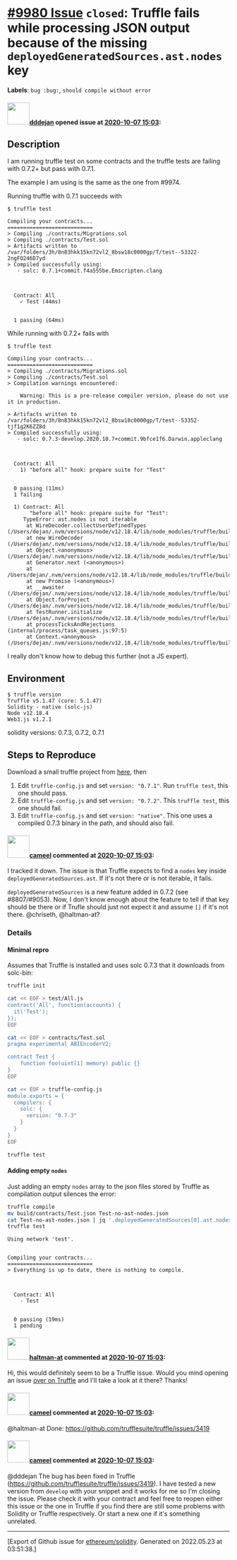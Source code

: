 # [\#9980 Issue](https://github.com/ethereum/solidity/issues/9980) `closed`: Truffle fails while processing JSON output because of the missing `deployedGeneratedSources.ast.nodes` key
**Labels**: `bug :bug:`, `should compile without error`


#### <img src="https://avatars.githubusercontent.com/u/1482564?u=539d1592b88943f77df13809d6172ad7fa6a06b3&v=4" width="50">[dddejan](https://github.com/dddejan) opened issue at [2020-10-07 15:03](https://github.com/ethereum/solidity/issues/9980):

## Description

I am running truffle test on some contracts and the truffle tests are failing with 0.7.2+ but pass with 0.7.1. 

The example I am using is the same as the one from #9974.

Running truffle with 0.7.1 succeeds with  

```console
$ truffle test

Compiling your contracts...
===========================
> Compiling ./contracts/Migrations.sol
> Compiling ./contracts/Test.sol
> Artifacts written to /var/folders/3h/8n83hkk15kn72vl2_8bsw18c0000gp/T/test--53322-2ngFO246D7yd
> Compiled successfully using:
   - solc: 0.7.1+commit.f4a555be.Emscripten.clang



  Contract: All
    ✓ Test (44ms)


  1 passing (64ms)
``` 

While running with 0.7.2+ fails with 

```console
$ truffle test

Compiling your contracts...
===========================
> Compiling ./contracts/Migrations.sol
> Compiling ./contracts/Test.sol
> Compilation warnings encountered:

    Warning: This is a pre-release compiler version, please do not use it in production.

> Artifacts written to /var/folders/3h/8n83hkk15kn72vl2_8bsw18c0000gp/T/test--53352-tjf1g2K6ZZ8d
> Compiled successfully using:
   - solc: 0.7.3-develop.2020.10.7+commit.9bfce1f6.Darwin.appleclang



  Contract: All
    1) "before all" hook: prepare suite for "Test"


  0 passing (11ms)
  1 failing

  1) Contract: All
       "before all" hook: prepare suite for "Test":
     TypeError: ast.nodes is not iterable
      at WireDecoder.collectUserDefinedTypes (/Users/dejan/.nvm/versions/node/v12.18.4/lib/node_modules/truffle/build/webpack:/packages/decoder/dist/decoders.js:130:1)
      at new WireDecoder (/Users/dejan/.nvm/versions/node/v12.18.4/lib/node_modules/truffle/build/webpack:/packages/decoder/dist/decoders.js:101:10)
      at Object.<anonymous> (/Users/dejan/.nvm/versions/node/v12.18.4/lib/node_modules/truffle/build/webpack:/packages/decoder/dist/index.js:187:1)
      at Generator.next (<anonymous>)
      at /Users/dejan/.nvm/versions/node/v12.18.4/lib/node_modules/truffle/build/webpack:/packages/decoder/dist/index.js:145:1
      at new Promise (<anonymous>)
      at __awaiter (/Users/dejan/.nvm/versions/node/v12.18.4/lib/node_modules/truffle/build/webpack:/packages/decoder/dist/index.js:141:1)
      at Object.forProject (/Users/dejan/.nvm/versions/node/v12.18.4/lib/node_modules/truffle/build/webpack:/packages/decoder/dist/index.js:185:1)
      at TestRunner.initialize (/Users/dejan/.nvm/versions/node/v12.18.4/lib/node_modules/truffle/build/webpack:/packages/core/lib/testing/TestRunner.js:67:1)
      at processTicksAndRejections (internal/process/task_queues.js:97:5)
      at Context.<anonymous> (/Users/dejan/.nvm/versions/node/v12.18.4/lib/node_modules/truffle/build/webpack:/packages/core/lib/test.js:336:1)
```

I really don't know how to debug this further (not a JS expert).

## Environment

```truffle version
$ truffle version
Truffle v5.1.47 (core: 5.1.47)
Solidity - native (solc-js)
Node v12.18.4
Web3.js v1.2.1
```

solidity versions: 0.7.3, 0.7.2, 0.7.1

## Steps to Reproduce

Download a small truffle project from [here](http://csl.sri.com/~dejan/bug.tar.gz), then

1. Edit `truffle-config.js` and set `version: "0.7.1"`. Run `truffle test`, this one should pass.
2. Edit `truffle-config.js` and set `version: "0.7.2"`. This `truffle test`, this one should fail.
3. Edit `truffle-config.js` and set `version: "native"`. This one uses a compiled 0.7.3 binary in the path, and should also fail.

#### <img src="https://avatars.githubusercontent.com/u/137030?v=4" width="50">[cameel](https://github.com/cameel) commented at [2020-10-07 15:03](https://github.com/ethereum/solidity/issues/9980#issuecomment-705088335):

I tracked it down. The issue is that Truffle expects to find a `nodes` key inside `deployedGeneratedSources.ast`. If it's not there or is not iterable, it fails.

`deployedGeneratedSources` is a new feature added in 0.7.2 (see #8807/#9053). Now, I don't know enough about the feature to tell if that key should be there or if Trufle should just not expect it and assume `[]` if it's not there.
@chriseth, @haltman-at?

### Details
#### Minimal repro
Assumes that Truffle is installed and uses solc 0.7.3 that it downloads from solc-bin:

```bash
truffle init

cat << EOF > test/All.js
contract('All', function(accounts) {
  it('Test');
});
EOF

cat << EOF > contracts/Test.sol
pragma experimental ABIEncoderV2;

contract Test {
    function foo(uint[1] memory) public {}
}
EOF

cat << EOF > truffle-config.js
module.exports = {
  compilers: {
    solc: {
      version: "0.7.3"
    }
  }
}
EOF

truffle test
```

#### Adding empty `nodes`
Just adding an empty `nodes` array to the json files stored by Truffle as compilation output silences the error:
```bash
truffle compile
mv build/contracts/Test.json Test-no-ast-nodes.json
cat Test-no-ast-nodes.json | jq '.deployedGeneratedSources[0].ast.nodes = []' > build/contracts/Test.json Test-no-ast-nodes.json
truffle test
```

```
Using network 'test'.


Compiling your contracts...
===========================
> Everything is up to date, there is nothing to compile.



  Contract: All
    - Test


  0 passing (19ms)
  1 pending
```

#### <img src="https://avatars.githubusercontent.com/u/35589221?v=4" width="50">[haltman-at](https://github.com/haltman-at) commented at [2020-10-07 15:03](https://github.com/ethereum/solidity/issues/9980#issuecomment-705110326):

Hi, this would definitely seem to be a Truffle issue.  Would you mind opening an issue [over on Truffle](https://github.com/trufflesuite/truffle/issues) and I'll take a look at it there?  Thanks!

#### <img src="https://avatars.githubusercontent.com/u/137030?v=4" width="50">[cameel](https://github.com/cameel) commented at [2020-10-07 15:03](https://github.com/ethereum/solidity/issues/9980#issuecomment-705121971):

@haltman-at Done: https://github.com/trufflesuite/truffle/issues/3419

#### <img src="https://avatars.githubusercontent.com/u/137030?v=4" width="50">[cameel](https://github.com/cameel) commented at [2020-10-07 15:03](https://github.com/ethereum/solidity/issues/9980#issuecomment-705700469):

@dddejan The bug has been fixed in Truffle (https://github.com/trufflesuite/truffle/issues/3419). I have tested a new version from `develop` with your snippet and it works for me so I'm closing the issue. Please check it with your contract and feel free to reopen either this issue or the one in Truffle if you find there are still some problems with Solidity or Truffle respectively. Or start a new one if it's something unrelated.


-------------------------------------------------------------------------------



[Export of Github issue for [ethereum/solidity](https://github.com/ethereum/solidity). Generated on 2022.05.23 at 03:51:38.]
